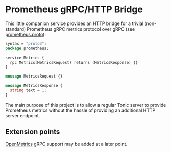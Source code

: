 # Prometheus gRPC/HTTP Bridge

This little companion service provides an HTTP bridge for a trivial (non-standard) Prometheus gRPC 
metrics protocol over gRPC (see [prometheus.proto](protos/prometheus/prometheus.proto)):

```protobuf
syntax = "proto3";
package prometheus;

service Metrics {
  rpc Metrics(MetricsRequest) returns (MetricsResponse) {}
}

message MetricsRequest {}

message MetricsResponse {
  string text = 1;
}
```

The main purpose of this project is to allow a regular Tonic server to provide Prometheus metrics without
the hassle of providing an additional HTTP server endpoint.

## Extension points

[OpenMetrics] gRPC support may be added at a later point.

[OpenMetrics]: https://github.com/OpenObservability/OpenMetrics/blob/main/proto/openmetrics_data_model.proto
